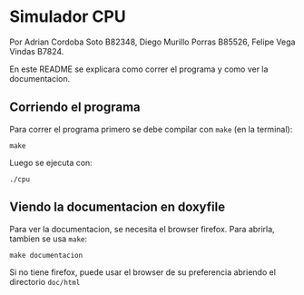 # Simulador CPU #

Por Adrian Cordoba Soto B82348,
Diego Murillo Porras B85526,
Felipe Vega Vindas B7824.

En este README se explicara como correr el programa y como ver la documentacion.

## Corriendo el programa ##
Para correr el programa primero se debe compilar con `make` (en la terminal):
```console
make
```
Luego se ejecuta con:
```console
./cpu
```

## Viendo la documentacion en doxyfile ##
Para ver la documentacion, se necesita el browser firefox.
Para abrirla, tambien se usa `make`:
```console
make documentacion
```
Si no tiene firefox, puede usar el browser de su preferencia abriendo el
directorio `doc/html`
